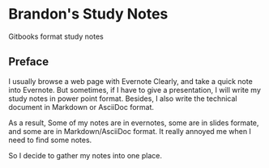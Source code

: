 # Brandon's Study Notes

Gitbooks format study notes

## Preface

I usually browse a web page with Evernote Clearly, and take a quick note into Evernote. 
But sometimes, if I have to give a presentation, I will write my study notes in power point format.
Besides, I also write the technical document in Markdown or AsciiDoc format.

As a result, Some of my notes are in evernotes, some are in slides formate, and some are in Markdown/AsciiDoc format.
It really annoyed me when I need to find some notes.

So I decide to gather my notes into one place.


